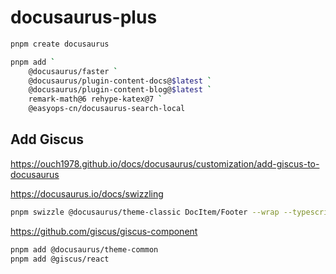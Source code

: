 # docusaurus-plus

```bash
pnpm create docusaurus
```

```bash
pnpm add `
    @docusaurus/faster `
    @docusaurus/plugin-content-docs@$latest `
    @docusaurus/plugin-content-blog@$latest `
    remark-math@6 rehype-katex@7 `
    @easyops-cn/docusaurus-search-local
```

## Add Giscus

https://ouch1978.github.io/docs/docusaurus/customization/add-giscus-to-docusaurus

https://docusaurus.io/docs/swizzling

```bash
pnpm swizzle @docusaurus/theme-classic DocItem/Footer --wrap --typescript
```

https://github.com/giscus/giscus-component

```bash
pnpm add @docusaurus/theme-common
pnpm add @giscus/react
```
